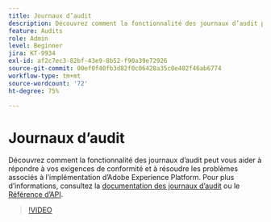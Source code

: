 ```yaml
---
title: Journaux d’audit
description: Découvrez comment la fonctionnalité des journaux d’audit peut vous aider à répondre à vos exigences de conformité et à résoudre les problèmes associés à l’implémentation d’Adobe Experience Platform.
feature: Audits
role: Admin
level: Beginner
jira: KT-9934
exl-id: af2c7ec3-82bf-43e9-8b52-f90a39e72926
source-git-commit: 00ef0f40fb3d82f0c06428a35c0e402f46ab6774
workflow-type: tm+mt
source-wordcount: '72'
ht-degree: 75%

---
```


# Journaux d’audit

Découvrez comment la fonctionnalité des journaux d’audit peut vous aider à répondre à vos exigences de conformité et à résoudre les problèmes associés à l’implémentation d’Adobe Experience Platform. Pour plus d’informations, consultez la [documentation des journaux d’audit](https://experienceleague.adobe.com/docs/experience-platform/landing/governance-privacy-security/audit-logs/overview.html?lang=fr) ou le [Référence d’API](https://developer.adobe.com/experience-platform-apis/references/audit-query/).

>[!VIDEO](https://video.tv.adobe.com/v/341450?learn=on)

